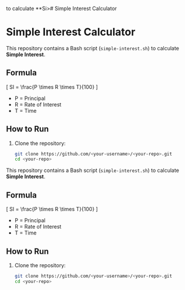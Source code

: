 to calculate **Si># Simple Interest Calculator

# Simple Interest Calculator

This repository contains a Bash script (`simple-interest.sh`) to calculate **Simple Interest**.

## Formula
\[
SI = \frac{P \times R \times T}{100}
\]
- P = Principal
- R = Rate of Interest
- T = Time

## How to Run
1. Clone the repository:
   ```bash
   git clone https://github.com/<your-username>/<your-repo>.git
   cd <your-repo>
This repository contains a Bash script (`simple-interest.sh`) to calculate **Simple Interest**.

## Formula
\[
SI = \frac{P \times R \times T}{100}
\]
- P = Principal  
- R = Rate of Interest  
- T = Time  

## How to Run
1. Clone the repository:
   ```bash
   git clone https://github.com/<your-username>/<your-repo>.git
   cd <your-repo>
